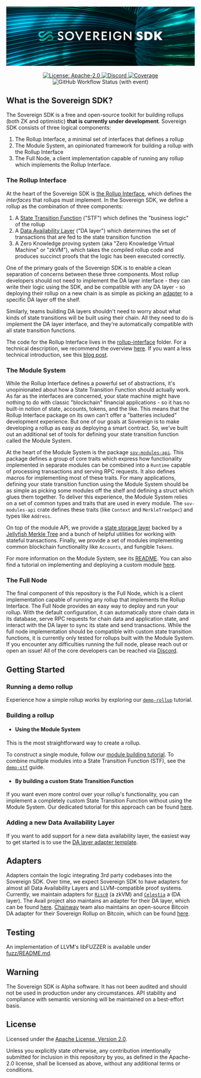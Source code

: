 ![](./assets/banner.jpg)

<div align="center">
  <a href="https://github.com/Sovereign-Labs/sovereign-sdk/blob/stable/LICENSE">
    <img alt="License: Apache-2.0" src="https://img.shields.io/github/license/Sovereign-Labs/sovereign-sdk.svg" />
  </a>
  <a href="https://discord.gg/kbykCcPrcA" > 
      <img alt="Discord" src="https://img.shields.io/discord/1050059327626555462?label=discord"/> 
  </a>
  <a href="https://codecov.io/gh/Sovereign-Labs/sovereign-sdk" > 
      <img alt="Coverage" src="https://codecov.io/gh/Sovereign-Labs/sovereign-sdk/branch/nightly/graph/badge.svg"/> 
  </a>
  <img alt="GitHub Workflow Status (with event)" src="https://img.shields.io/github/actions/workflow/status/sovereign-labs/sovereign-sdk/prerelease_checks.yml?label=Pre-release%20checks">
</div>

## What is the Sovereign SDK?

The Sovereign SDK is a free and open-source toolkit for building rollups (both ZK and optimistic) **that is currently under development**. Sovereign SDK consists of three
logical components:

1. The Rollup Interface, a minimal set of interfaces that defines a rollup
1. The Module System, an opinionated framework for building a rollup with the Rollup Interface
1. The Full Node, a client implementation capable of running any rollup which implements the Rollup Interface.

### The Rollup Interface

At the heart of the Sovereign SDK is [the Rollup Interface](./rollup-interface/specs/overview.md), which defines the _interfaces_ that rollups
must implement. In the Sovereign SDK, we define a rollup as the combination of three components:

1. A [State Transition Function](./rollup-interface/specs/interfaces/stf.md) ("STF") which defines the "business logic" of the rollup
1. A [Data Availability Layer](./rollup-interface/specs/interfaces/da.md) ("DA layer") which determines the set of transactions that are fed
   to the state transition function
1. A Zero Knowledge proving system (aka "Zero Knowledge Virtual Machine" or "zkVM"), which takes the compiled rollup code and
   produces succinct proofs that the logic has been executed correctly.

One of the primary goals of the Sovereign SDK is to enable a clean separation of concerns between these three components.
Most rollup developers should not need to implement the DA layer interface - they can write their logic using the SDK,
and be compatible with any DA layer - so deploying their rollup on a new chain is as simple as
picking an [adapter](https://github.com/Sovereign-Labs/Jupiter)
to a specific DA layer off the shelf.

Similarly, teams building DA layers shouldn't need to worry about what kinds of state transitions will be built using their chain.
All they need to do is implement the DA layer interface, and they're automatically compatible with all state transition functions.

The code for the Rollup Interface lives in the [rollup-interface](./rollup-interface/) folder. For a technical description, we recommend the overview
[here](./rollup-interface/specs/overview.md). If you want a less technical introduction, see this [blog post](https://mirror.xyz/sovlabs.eth/pZl5kAtNIRQiKAjuFvDOQCmFIamGnf0oul3as_DhqGA).

### The Module System

While the Rollup Interface defines a powerful set of abstractions, it's unopinionated about how a State Transition Function should actually
work. As far as the interfaces are concerned, your state machine might have nothing to do with classic "blockchain" financial applications - so
it has no built-in notion of state, accounts, tokens, and the like. This means that the Rollup Interface package on its own can't offer a
"batteries included" development experience. But one of our goals at Sovereign is to make developing
a rollup as easy as deploying a smart contract. So, we've built out an additional set of tools for defining your state transition function
called the Module System.

At the heart of the Module System is the package [`sov-modules-api`](./module-system/sov-modules-api/). This package defines
a group of core traits which express how functionality implemented in separate modules can be combined into a `Runtime`
capable of processing transactions and serving RPC requests. It also defines macros for implementing most of these traits.
For many applications, defining your state transition function using the Module System should be as simple as picking
some modules off the shelf and defining a struct which glues them together.
To deliver this experience, the Module System relies on a set of common types and traits that are used in every module. The
`sov-modules-api` crate defines these traits (like `Context` and `MerkleTreeSpec`) and types like `Address`.

On top of the module API, we provide a [state storage layer](./module-system/sov-state/) backed by a [Jellyfish Merkle Tree](https://github.com/penumbra-zone/jmt)
and a bunch of helpful utilities for working with stateful transactions. Finally, we provide a set of modules implementing common
blockchain functionality like `Accounts`, and fungible `Tokens`.

For more information on the Module System, see its [README](./module-system/README.md). You can also find a tutorial on
implementing and deploying a custom module [here](./examples/simple-nft-module/README.md).

### The Full Node

The final component of this repository is the Full Node, which is a client implementation capable of running any
rollup that implements the Rollup Interface. The Full Node provides an easy way to deploy
and run your rollup. With the default configuration, it can automatically store chain data in its database,
serve RPC requests for chain data and application state, and interact with the DA layer to sync its state and send transactions.
While the full node implementation should be compatible with custom state transition functions, it is currently only tested for
rollups built with the Module System. If you encounter any difficulties running the full node, please reach out or open an
issue! All of the core developers can be reached via [Discord](https://discord.gg/kbykCcPrcA).

## Getting Started

### Running a demo rollup

Experience how a simple rollup works by exploring our [`demo-rollup`](./examples/demo-rollup/README.md) tutorial.

### Building a rollup

- #### Using the Module System
This is the most straightforward way to create a rollup.

To construct a single module, follow our [module building tutorial](./examples/simple-nft-module/README.md).
To combine multiple modules into a State Transition Function (STF), see the [`demo-stf`](./examples/demo-stf/README.md) guide.
- #### By building a custom State Transition Function
If you want even more control over your rollup's functionality, you can implement a completely custom State Transition Function without using the Module System. Our dedicated tutorial for this approach can be found [here](./examples/demo-simple-stf/README.md).

### Adding a new Data Availability Layer

If you want to add support for a new data availability layer, the easiest way to get started is to use the
[DA layer adapter template](https://github.com/Sovereign-Labs/da-adapter-template).

## Adapters

Adapters contain the logic integrating 3rd party codebases into the Sovereign SDK. Over time, we expect Sovereign SDK
to have adapters for almost all Data Availability Layers and LLVM-compatible proof systems. Currently, we
maintain adapters for [`Risc0`](https://www.risczero.com) (a zkVM) and [`Celestia`](https://www.celestia.org) a (DA layer).
The Avail project also maintains an adapter for their DA layer, which can be found [here](https://github.com/availproject/avail-sovereign-da-adapter).
[Chainway](https://chainway.xyz/) team also maintains an open-source Bitcoin DA adapter for their Sovereign Rollup on Bitcoin, which can be found [here](https://github.com/chainwayxyz/bitcoin-da).

## Testing

An implementation of LLVM's libFUZZER is available under [fuzz/README.md](./fuzz/README.md).

## Warning

The Sovereign SDK is Alpha software. It has not been audited and should not be used in production under any circumstances.
API stability and compliance with semantic versioning will be maintained on a best-effort basis.

## License

Licensed under the [Apache License, Version
2.0](./LICENSE).

Unless you explicitly state otherwise, any contribution intentionally submitted
for inclusion in this repository by you, as defined in the Apache-2.0 license, shall be
licensed as above, without any additional terms or conditions.
